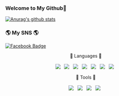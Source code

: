 ### Welcome to My Github🙌

[![Anurag's github stats](https://github-readme-stats.vercel.app/api?username=woosang3078)](https://github.com/anuraghazra/github-readme-stats)

<h3>🌎 My SNS 🌎</h3>

[![Facebook Badge](https://img.shields.io/badge/facebook-1877f2?style=flat-square&logo=facebook&logoColor=white&link=https://www.facebook.com/profile.php?id=100053650451402)](https://www.facebook.com/profile.php?id=100053650451402)

<p align="center">
   🔨 Languages 🔧 <br><br>
   <img src="https://img.shields.io/badge/HTML5-E34F26?style=flat-square&logo=HTML5&logoColor=white"/></a> &nbsp
<img src="https://img.shields.io/badge/CSS3-1572B6?style=flat-square&logo=CSS3&logoColor=white"/></a> &nbsp
<img src="https://img.shields.io/badge/JavaScript-F7DF1E?style=flat-square&logo=JavaScript&logoColor=white"/></a> &nbsp
<img src="https://img.shields.io/badge/Swift-FA7343?&style=flat-square&logo=Swift&logoColor=white"/></a> &nbsp
<img src="https://img.shields.io/badge/SwiftUI-2D2E83?&style=flat-square&logo=Swift&logoColor=white"/></a> &nbsp
<img src="https://img.shields.io/badge/C/C++-00599C?&style=flat-square&logo=C&logoColor=white"/></a> &nbsp
<img src="https://img.shields.io/badge/Java-007396?style=flat-square&logo=Java&logoColor=white"/></a> &nbsp

<p align="center">
   🔨 Tools 🔧 <br><br>
   <img src="https://img.shields.io/badge/Xcode-147EFB?&style=flat-square&logo=Xcode&logoColor=white"/></a> &nbsp
   <img src="https://img.shields.io/badge/VSCode-007ACC?&style=flat-square&logo=VisualStudioCode&logoColor=white"></a> &nbsp
   <img src="https://img.shields.io/badge/Notion-000000?style=flat-square&logo=Notion&logoColor=white"/></a> &nbsp
   <img src="https://img.shields.io/badge/Visual Studio-5C2D91?style=flat-square&logo=Visual Studio&logoColor=white"/></a> &nbsp
